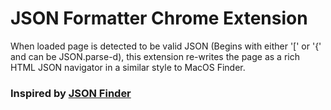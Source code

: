 # JSON Formatter Chrome Extension

When loaded page is detected to be valid JSON (Begins with either '[' or '{' and can be JSON.parse-d), this extension re-writes the page as a rich HTML JSON navigator in a similar style to MacOS Finder.

### Inspired by [JSON Finder](https://chromewebstore.google.com/detail/json-finder/flhdcaebggmmpnnaljiajhihdfconkbj)